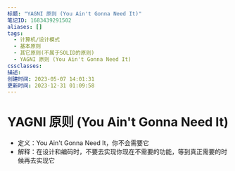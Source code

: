 ```yaml
---
标题: "YAGNI 原则 (You Ain't Gonna Need It)"
笔记ID: 1683439291502
aliases: []
tags:
  - 计算机/设计模式
  - 基本原则
  - 其它原则(不属于SOLID的原则)
  - YAGNI 原则 (You Ain't Gonna Need It)
cssclasses: 
描述: 
创建时间: 2023-05-07 14:01:31
更新时间: 2023-12-31 01:09:58
---
```


# YAGNI 原则 (You Ain't Gonna Need It)

- 定义：You Ain't Gonna Need It，你不会需要它
- 解释：在设计和编码时，不要去实现你现在不需要的功能，等到真正需要的时候再去实现它
